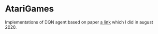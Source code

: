 # AtariGames

Implementations of DQN agent based on paper [a link](https://web.stanford.edu/class/psych209/Readings/MnihEtAlHassibis15NatureControlDeepRL.pdf) which I did in august 2020.
